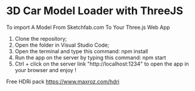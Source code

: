 # 3D Car Model Loader with ThreeJS

To import A Model From Sketchfab.com To Your Three.js Web App

1. Clone the repository;
2. Open the folder in Visual Studio Code;
3. Open the terminal and type this command: npm install
4. Run the app on the server by typing this command: npm start
5. Ctrl + click on the server link "http://localhost:1234" to open the app in your browser and enjoy !


Free HDRi pack https://www.maxroz.com/hdri